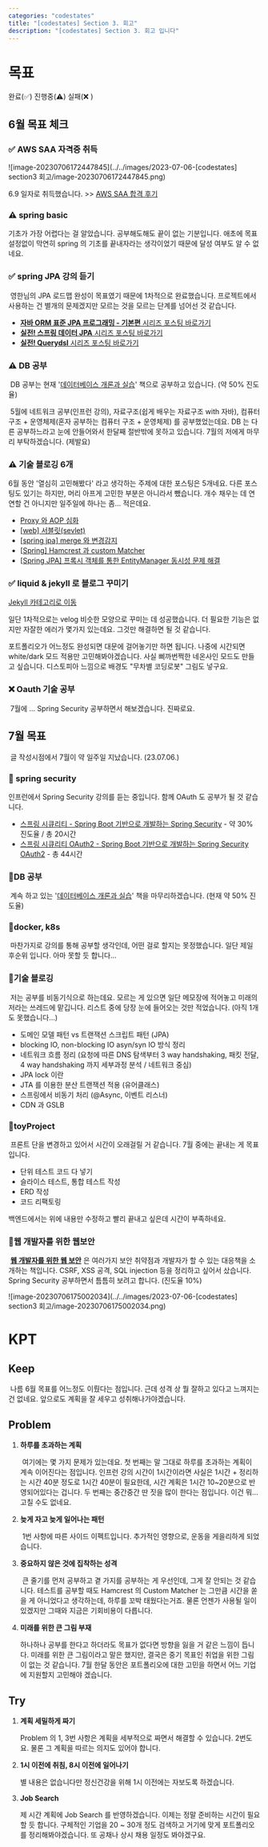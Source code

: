 ```yaml
---
categories: "codestates"
title: "[codestates] Section 3. 회고"
description: "[codestates] Section 3. 회고 입니다"
---
```


# 목표

완료(:white_check_mark:)  진행중(:warning:) 실패(:x: )

## 6월 목표 체크

### :white_check_mark: AWS SAA  자격증 취득

![image-20230706172447845](../../images/2023-07-06-[codestates] section3 회고/image-20230706172447845.png)

6.9 일자로 취득했습니다. >> [AWS SAA 합격 후기](https://hobeen-kim.github.io/review/Review-AWS-SAA-%ED%95%A9%EA%B2%A9-%ED%9B%84%EA%B8%B0/)

### :warning: spring basic 

기초가 가장 어렵다는 걸 알았습니다. 공부해도해도 끝이 없는 기분입니다. 애초에 목표설정없이 막연히 spring 의 기초를 끝내자라는 생각이었기 때문에 달성 여부도 알 수 없네요. 

### :white_check_mark: spring JPA 강의 듣기

​	영한님의 JPA 로드맵 완성이 목표였기 때문에 1차적으로 완료했습니다. 프로젝트에서 사용하는 건 별개의 문제겠지만 모르는 것을 모르는 단계를 넘어선 것 같습니다.

- [**자바 ORM 표준 JPA 프로그래밍 - 기본편** 시리즈 포스팅 바로가기](https://hobeen-kim.github.io/inflearn/Spring-JPA-JPA-%EA%B8%B0%EB%B3%B8%ED%8E%B8-Section-1.-JPA-%EC%86%8C%EA%B0%9C/)
- [**실전! 스프링 데이터 JPA** 시리즈 포스팅 바로가기](https://hobeen-kim.github.io/inflearn/Spring-JPA-%EC%8A%A4%ED%94%84%EB%A7%81-%EB%8D%B0%EC%9D%B4%ED%84%B0-JPA-Section4.-%EC%BF%BC%EB%A6%AC-%EB%A9%94%EC%84%9C%EB%93%9C-%EA%B8%B0%EB%8A%A5/)
- [**실전! Querydsl** 시리즈 포스팅 바로가기](https://hobeen-kim.github.io/inflearn/Querydsl-%EC%8B%A4%EC%A0%84!-Querydsl-Section-3.-%EA%B8%B0%EB%B3%B8%EB%AC%B8%EB%B2%95/)

### :warning: DB 공부

​	DB 공부는 현재 '[데이터베이스 개론과 실습](https://product.kyobobook.co.kr/detail/S000001743733)' 책으로 공부하고 있습니다. (약 50% 진도율) 

​	5월에 네트워크 공부(인프런 강의), 자료구조(쉽게 배우는 자료구조 with 자바), 컴퓨터구조 + 운영체제(혼자 공부하는 컴퓨터 구조 + 운영체제) 를 공부했었는데요. DB 는 다른 공부하느라고 눈에 안들어와서 한달째 절반밖에 못하고 있습니다. 7월의 저에게 마무리 부탁하겠습니다. (제발요)

### :warning: 기술 블로깅 6개

6월 동안 '열심히 고민해봤다' 라고 생각하는 주제에 대한 포스팅은 5개네요. 다른 포스팅도 있기는 하지만, 머리 아프게 고민한 부분은 아니라서 뺐습니다. 개수 채우는 데 연연할 건 아니지만 일주일에 하나는 좀... 적은데요.

- [Proxy 와 AOP 심화](https://hobeen-kim.github.io/spring/Spring-Proxy-%EC%99%80-AOP-%EC%8B%AC%ED%99%94/)
- [[web] 서블릿(sevlet)](https://hobeen-kim.github.io/web/WEB-%EC%84%9C%EB%B8%94%EB%A6%BF(Servlet)/)
- [[spring jpa\] merge 와 변경감지](https://hobeen-kim.github.io/springjpa/Spring-JPA-merge-와-변경감지/)
- [[Spring\] Hamcrest 과 custom Matcher](https://hobeen-kim.github.io/spring/Spring-Hamcrest/)
- [[Spring JPA\] 프록시 객체를 통한 EntityManager 동시성 문제 해결](https://hobeen-kim.github.io/springjpa/Spring-JPA-프록시-객체를-통한-EntityManager-동시성-문제-해결/)

### :white_check_mark: liquid & jekyll 로 블로그 꾸미기

[Jekyll 카테고리로 이동](https://hobeen-kim.github.io/jekyll/)

일단 1차적으로는 velog 비슷한 모양으로 꾸미는 데 성공했습니다. 더 필요한 기능은 없지만 자잘한 에러가 몇가지 있는데요. 그것만 해결하면 될 것 같습니다.

포트폴리오가 어느정도 완성되면 대문에 걸어놓기만 하면 됩니다. 나중에 시간되면 white/dark 모드 적용만 고민해봐야겠습니다. 사실 삐까번쩍한 네온사인 모드도 만들고 싶습니다. 디스토피아 느낌으로 배경도 "무차별 코딩로봇" 그림도 넣구요.

### :x: Oauth 기술 공부

​	7월에 ... Spring Security 공부하면서 해보겠습니다. 진짜로요.

## 7월 목표

​	글 작성시점에서 7월이 약 일주일 지났습니다. (23.07.06.)

### :page_with_curl: spring security

인프런에서 Spring Security 강의를 듣는 중입니다. 함께 OAuth 도 공부가 될 것 같습니다.

- [스프링 시큐리티 - Spring Boot 기반으로 개발하는 Spring Security](https://www.inflearn.com/course/%EC%BD%94%EC%96%B4-%EC%8A%A4%ED%94%84%EB%A7%81-%EC%8B%9C%ED%81%90%EB%A6%AC%ED%8B%B0/dashboard) - 약 30% 진도율 / 총 20시간
- [스프링 시큐리티 OAuth2 - Spring Boot 기반으로 개발하는 Spring Security OAuth2](https://www.inflearn.com/course/%EC%A0%95%EC%88%98%EC%9B%90-%EC%8A%A4%ED%94%84%EB%A7%81-%EC%8B%9C%ED%81%90%EB%A6%AC%ED%8B%B0) - 총 44시간

### :page_with_curl:DB 공부

​	계속 하고 있는 '[데이터베이스 개론과 실습](https://product.kyobobook.co.kr/detail/S000001743733)' 책을 마무리하겠습니다. (현재 약 50% 진도율) 

### :page_with_curl:docker, k8s

​	마찬가지로 강의를 통해 공부할 생각인데, 어떤 걸로 할지는 못정했습니다. 일단 제일 후순위 입니다. 아마 못할 듯 합니다...

### :page_with_curl:기술 블로깅

​	저는 공부를 비동기식으로 하는데요. 모르는 게 있으면 일단 메모장에 적어놓고 미래의 저라는 쓰레드에 맡깁니다. 리스트 중에 당장 눈에 들어오는 것만 적었습니다. (아직 1개도 못했습니다...)

- 도메인 모델 패턴 vs 트랜잭션 스크립트 패턴 (JPA)
- blocking IO, non-blocking IO asyn/syn IO 방식 정리
- 네트워크 흐름 정리 (요청에 따른 DNS 탐색부터 3 way handshaking, 패킷 전달, 4 way handshaking 까지 세부과정 분석 / 네트워크 중심)
- JPA lock 이란
- JTA 를 이용한 분산 트랜잭션 적용 (유어클래스)
- 스프링에서 비동기 처리 (@Async, 이벤트 리스너)
- CDN 과 GSLB

### :page_with_curl:toyProject

​	프론트 단을 변경하고 있어서 시간이 오래걸릴 거 같습니다. 7월 중에는 끝내는 게 목표입니다.

- 단위 테스트 코드 다 넣기
- 슬라이스 테스트, 통합 테스트 작성
- ERD 작성
- 코드 리팩토링

백엔드에서는 위에 내용만 수정하고 빨리 끝내고 싶은데 시간이 부족하네요.

### :page_with_curl:웹 개발자를 위한 웹보안

​	[**웹 개발자를 위한 웹 보안**](https://product.kyobobook.co.kr/detail/S000061404031) 은 여러가지 보안 취약점과 개발자가 할 수 있는 대응책을 소개하는 책입니다. CSRF, XSS 공격, SQL injection 등을 정리하고 싶어서 샀습니다. Spring Security 공부하면서 틈틈히 보려고 합니다. (진도율 10%)

![image-20230706175002034](../../images/2023-07-06-[codestates] section3 회고/image-20230706175002034.png)

# KPT

## Keep

​	나름 6월 목표를 어느정도 이뤘다는 점입니다. 근데 성격 상 뭘 잘하고 있다고 느껴지는 건 없네요. 앞으로도 계획을 잘 세우고 성취해나가야겠습니다.

## Problem

1. **하루를 초과하는 계획**

   ​	여기에는 몇 가지 문제가 있는데요. 첫 번째는 말 그대로 하루를 초과하는 계획이 계속 이어진다는 점입니다. 인프런 강의 시간이 1시간이라면 사실은 1시간 + 정리하는 시간 40분 정도로 1시간 40분이 필요한데, 시간 계획은 1시간 10~20분으로 반영되어있다는 겁니다. 두 번째는 중간중간 딴 짓을 많이 한다는 점입니다. 이건 뭐... 고칠 수도 없네요.

2. **늦게 자고 늦게 일어나는 패턴**

   ​	1번 사항에 따른 사이드 이펙트입니다. 추가적인 영향으로, 운동을 게을리하게 되었습니다.

3. **중요하지 않은 것에 집착하는 성격**

   ​	큰 줄기를 먼저 공부하고 곁 가지를 공부하는 게 우선인데, 그게 잘 안되는 것 같습니다. 테스트를 공부할 때도 Hamcrest 의 Custom Matcher 는 그만큼 시간을 쏟을 게 아니었다고 생각하는데, 하루를 꼬박 태웠다는거죠. 물론 언젠가 사용될 일이 있겠지만 그때와 지금은 기회비용이 다릅니다.

4. **미래를 위한 큰 그림 부재**

   하나하나 공부를 한다고 하더라도 목표가 없다면 방향을 잃을 거 같은 느낌이 듭니다. 미래를 위한 큰 그림이라고 말은 했지만, 결국은 중기 목표인 취업을 위한 그림이 없는 것 같습니다. 7월 한달 동안은 포트폴리오에 대한 고민을 하면서 어느 기업에 지원할지 고민해야 겠습니다.

## Try

1. **계획 세밀하게 짜기**

   Problem 의 1, 3번 사항은 계획을 세부적으로 짜면서 해결할 수 있습니다. 2번도요. 물론 그 계획을 따르는 의지도 있어야 합니다.

2. **1시 이전에 취침, 8시 이전에 일어나기**

   별 내용은 없습니다만 정신건강을 위해 1시 이전에는 자보도록 하겠습니다.

3. **Job Search**

   제 시간 계획에 Job Search 를 반영하겠습니다. 이제는 정말 준비하는 시간이 필요할 듯 합니다. 구체적인 기업을 20 ~ 30개 정도 검색하고 거기에 맞게 포트폴리오를 정리해봐야겠습니다. 또 공채나 상시 채용 일정도 봐야겠구요.

